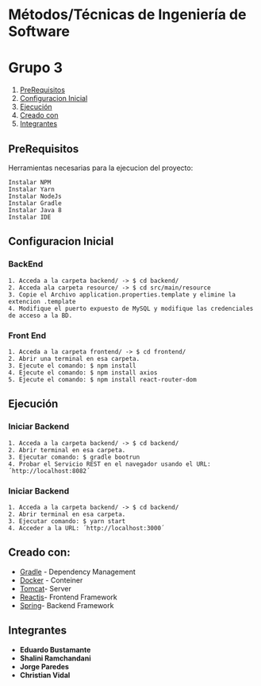 # Métodos/Técnicas de Ingeniería de Software
# Grupo 3

1. [PreRequisitos](#prerequisitos)
1. [Configuracion Inicial](#configuracion-inicial)
1. [Ejecución](#ejecución)
1. [Creado con](#creado-con)
1. [Integrantes](#integrantes)

## PreRequisitos
Herramientas necesarias para la ejecucion del proyecto:
```
Instalar NPM
Instalar Yarn
Instalar NodeJs
Instalar Gradle
Instalar Java 8
Instalar IDE
```
## Configuracion Inicial

### BackEnd
```
1. Acceda a la carpeta backend/ -> $ cd backend/
2. Acceda ala carpeta resource/ -> $ cd src/main/resource
3. Copie el Archivo application.properties.template y elimine la extencion .template
4. Modifique el puerto expuesto de MySQL y modifique las credenciales de acceso a la BD.
```

### Front End


```
1. Acceda a la carpeta frontend/ -> $ cd frontend/
2. Abrir una terminal en esa carpeta.
3. Ejecute el comando: $ npm install
4. Ejecute el comando: $ npm install axios
5. Ejecute el comando: $ npm install react-router-dom
```
## Ejecución

### Iniciar Backend

```
1. Acceda a la carpeta backend/ -> $ cd backend/
2. Abrir terminal en esa carpeta.
3. Ejecutar comando: $ gradle bootrun
4. Probar el Servicio REST en el navegador usando el URL: ´http://localhost:8082´
```

### Iniciar Backend

```
1. Acceda a la carpeta backend/ -> $ cd backend/
2. Abrir terminal en esa carpeta.
3. Ejecutar comando: $ yarn start
4. Acceder a la URL: ´http://localhost:3000´
```
## Creado con:

* [Gradle](https://gradle.org/) - Dependency Management
* [Docker](https://www.docker.com/) - Conteiner
* [Tomcat](http://tomcat.apache.org/)- Server
* [Reactjs](https://reactjs.org/)- Frontend Framework
* [Spring](https://spring.io/)- Backend Framework


## Integrantes

* **Eduardo Bustamante**
* **Shalini Ramchandani**
* **Jorge Paredes**
* **Christian Vidal**

